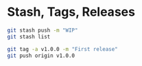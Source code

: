 # Stash, Tags, Releases

```bash
git stash push -m "WIP"
git stash list

git tag -a v1.0.0 -m "First release"
git push origin v1.0.0
```
